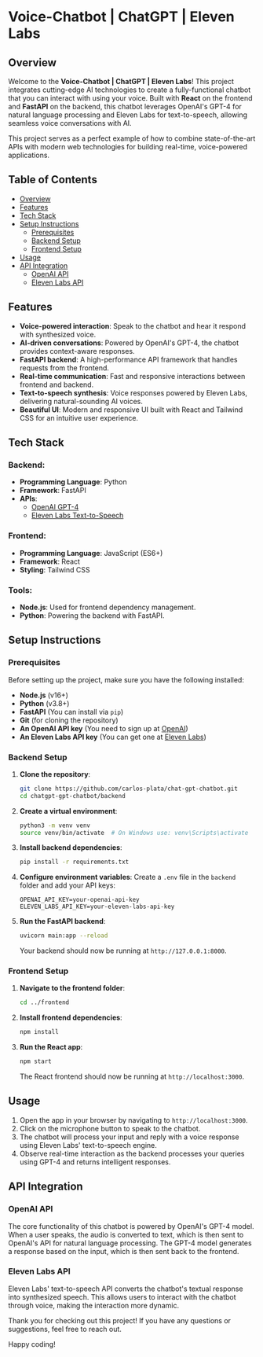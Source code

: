 
# Voice-Chatbot | ChatGPT | Eleven Labs

## Overview

Welcome to the **Voice-Chatbot | ChatGPT | Eleven Labs**! This project integrates cutting-edge AI technologies to create a fully-functional chatbot that you can interact with using your voice. Built with **React** on the frontend and **FastAPI** on the backend, this chatbot leverages OpenAI's GPT-4 for natural language processing and Eleven Labs for text-to-speech, allowing seamless voice conversations with AI.

This project serves as a perfect example of how to combine state-of-the-art APIs with modern web technologies for building real-time, voice-powered applications.

## Table of Contents

- [Overview](#overview)
- [Features](#features)
- [Tech Stack](#tech-stack)
- [Setup Instructions](#setup-instructions)
  - [Prerequisites](#prerequisites)
  - [Backend Setup](#backend-setup)
  - [Frontend Setup](#frontend-setup)
- [Usage](#usage)
- [API Integration](#api-integration)
  - [OpenAI API](#openai-api)
  - [Eleven Labs API](#eleven-labs-api)

## Features

- **Voice-powered interaction**: Speak to the chatbot and hear it respond with synthesized voice.
- **AI-driven conversations**: Powered by OpenAI's GPT-4, the chatbot provides context-aware responses.
- **FastAPI backend**: A high-performance API framework that handles requests from the frontend.
- **Real-time communication**: Fast and responsive interactions between frontend and backend.
- **Text-to-speech synthesis**: Voice responses powered by Eleven Labs, delivering natural-sounding AI voices.
- **Beautiful UI**: Modern and responsive UI built with React and Tailwind CSS for an intuitive user experience.

## Tech Stack

### Backend:
- **Programming Language**: Python
- **Framework**: FastAPI
- **APIs**: 
  - [OpenAI GPT-4](https://openai.com)
  - [Eleven Labs Text-to-Speech](https://beta.elevenlabs.io)
  
### Frontend:
- **Programming Language**: JavaScript (ES6+)
- **Framework**: React
- **Styling**: Tailwind CSS

### Tools:
- **Node.js**: Used for frontend dependency management.
- **Python**: Powering the backend with FastAPI.

## Setup Instructions

### Prerequisites

Before setting up the project, make sure you have the following installed:

- **Node.js** (v16+)
- **Python** (v3.8+)
- **FastAPI** (You can install via `pip`)
- **Git** (for cloning the repository)
- **An OpenAI API key** (You need to sign up at [OpenAI](https://openai.com/))
- **An Eleven Labs API key** (You can get one at [Eleven Labs](https://beta.elevenlabs.io/))

### Backend Setup

1. **Clone the repository**:
   ```bash
   git clone https://github.com/carlos-plata/chat-gpt-chatbot.git
   cd chatgpt-gpt-chatbot/backend
   ```

2. **Create a virtual environment**:
   ```bash
   python3 -m venv venv
   source venv/bin/activate  # On Windows use: venv\Scripts\activate
   ```

3. **Install backend dependencies**:
   ```bash
   pip install -r requirements.txt
   ```

4. **Configure environment variables**:
   Create a `.env` file in the `backend` folder and add your API keys:
   ```
   OPENAI_API_KEY=your-openai-api-key
   ELEVEN_LABS_API_KEY=your-eleven-labs-api-key
   ```

5. **Run the FastAPI backend**:
   ```bash
   uvicorn main:app --reload
   ```
   Your backend should now be running at `http://127.0.0.1:8000`.

### Frontend Setup

1. **Navigate to the frontend folder**:
   ```bash
   cd ../frontend
   ```

2. **Install frontend dependencies**:
   ```bash
   npm install
   ```

3. **Run the React app**:
   ```bash
   npm start
   ```
   The React frontend should now be running at `http://localhost:3000`.

## Usage

1. Open the app in your browser by navigating to `http://localhost:3000`.
2. Click on the microphone button to speak to the chatbot.
3. The chatbot will process your input and reply with a voice response using Eleven Labs' text-to-speech engine.
4. Observe real-time interaction as the backend processes your queries using GPT-4 and returns intelligent responses.

## API Integration

### OpenAI API
The core functionality of this chatbot is powered by OpenAI's GPT-4 model. When a user speaks, the audio is converted to text, which is then sent to OpenAI's API for natural language processing. The GPT-4 model generates a response based on the input, which is then sent back to the frontend.

### Eleven Labs API
Eleven Labs' text-to-speech API converts the chatbot's textual response into synthesized speech. This allows users to interact with the chatbot through voice, making the interaction more dynamic.

Thank you for checking out this project! If you have any questions or suggestions, feel free to reach out.

Happy coding!
